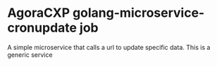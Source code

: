 # AgoraCXP golang-microservice-cronupdate job
A simple microservice that calls a url to update specific data. This is a generic service
